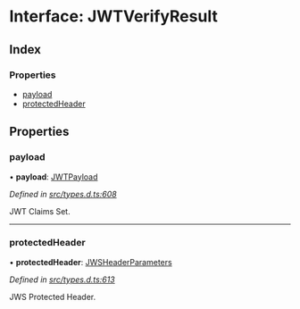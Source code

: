 # Interface: JWTVerifyResult

## Index

### Properties

* [payload](_types_d_.jwtverifyresult.md#payload)
* [protectedHeader](_types_d_.jwtverifyresult.md#protectedheader)

## Properties

### payload

•  **payload**: [JWTPayload](_types_d_.jwtpayload.md)

*Defined in [src/types.d.ts:608](https://github.com/panva/jose/blob/v3.6.1/src/types.d.ts#L608)*

JWT Claims Set.

___

### protectedHeader

•  **protectedHeader**: [JWSHeaderParameters](_types_d_.jwsheaderparameters.md)

*Defined in [src/types.d.ts:613](https://github.com/panva/jose/blob/v3.6.1/src/types.d.ts#L613)*

JWS Protected Header.
